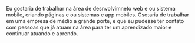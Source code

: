 Eu gostaria de trabalhar na área de desnvolvimneto web e ou sistema mobile, criando páginas e ou sistemas e app mobiles.
Gsotaria de trabalhar em uma empresa de médio a grande porte, e que eu pudesse ter contato com pessoas que já atuam na área para ter um aprendizado maior e continuar atuando e aprendo.
